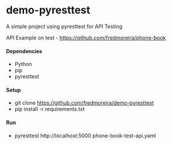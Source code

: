 # demo-pyresttest

A simple project using pyresttest for API Testing

API Example on test - https://github.com/fredmoreira/phone-book

#### Dependencies

* Python
* pip
* pyresttest

#### Setup
* git clone https://github.com/fredmoreira/demo-pyresttest
* pip install -r requirements.txt

#### Run

* pyresttest http://localhost:5000 phone-book-test-api.yaml
